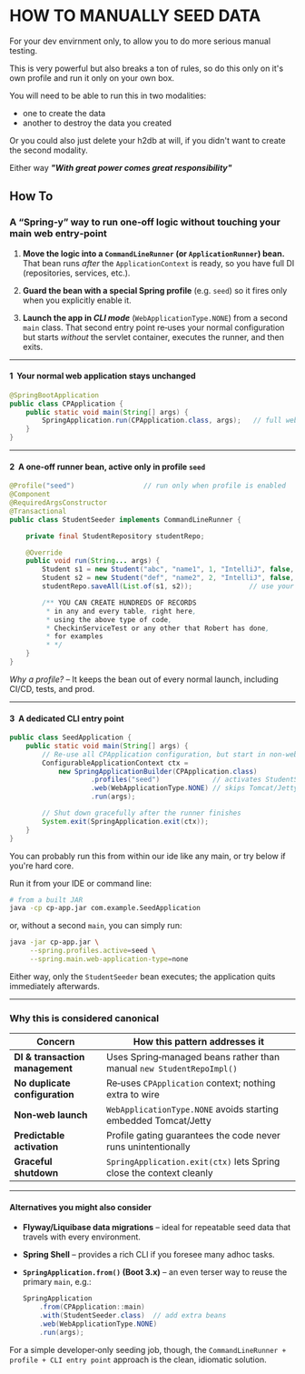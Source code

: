 # HOW TO MANUALLY SEED DATA

For your dev envirnment only, to allow you to do more serious manual testing.

This is very powerful but also breaks a ton of rules, so do this only on it's own profile and run it only on your own box.

You will need to be able to run this in two modalities:
  - one to create the data
  - another to destroy the data you created

Or you could also just delete your h2db at will, if you didn't want to create the second modality.

Either way _**"With great power comes great responsibility"**_

## How To

### A “Spring‑y” way to run one‑off logic without touching your main web entry‑point

1. **Move the logic into a `CommandLineRunner` (or `ApplicationRunner`) bean.**
   That bean runs *after* the `ApplicationContext` is ready, so you have full DI (repositories, services, etc.).

2. **Guard the bean with a special Spring profile** (e.g. `seed`) so it fires only when you explicitly enable it.

3. **Launch the app in *CLI mode*** (`WebApplicationType.NONE`) from a second `main` class.
   That second entry point re‑uses your normal configuration but starts *without* the servlet container, executes the runner, and then exits.

---

#### 1  Your normal web application stays unchanged

```java
@SpringBootApplication
public class CPApplication {
    public static void main(String[] args) {
        SpringApplication.run(CPApplication.class, args);   // full web stack
    }
}
```

---

#### 2  A one‑off runner bean, active only in profile `seed`

```java
@Profile("seed")                 // run only when profile is enabled
@Component
@RequiredArgsConstructor
@Transactional
public class StudentSeeder implements CommandLineRunner {

    private final StudentRepository studentRepo;

    @Override
    public void run(String... args) {
        Student s1 = new Student("abc", "name1", 1, "IntelliJ", false, "mentor1", null);
        Student s2 = new Student("def", "name2", 2, "IntelliJ", false, "mentor2", null);
        studentRepo.saveAll(List.of(s1, s2));              // use your repo as usual

        /** YOU CAN CREATE HUNDREDS OF RECORDS 
         * in any and every table, right here, 
         * using the above type of code,  
         * CheckinServiceTest or any other that Robert has done,
         * for examples
         * */
    }
}
```

*Why a profile?* – It keeps the bean out of every normal launch, including CI/CD, tests, and prod.

---

#### 3  A dedicated CLI entry point

```java
public class SeedApplication {
    public static void main(String[] args) {
        // Re‑use all CPApplication configuration, but start in non‑web mode
        ConfigurableApplicationContext ctx =
            new SpringApplicationBuilder(CPApplication.class)
                    .profiles("seed")             // activates StudentSeeder
                    .web(WebApplicationType.NONE) // skips Tomcat/Jetty
                    .run(args);

        // Shut down gracefully after the runner finishes
        System.exit(SpringApplication.exit(ctx));
    }
}
```

You can probably run this from within our ide like any main, or try below if you're hard core.

Run it from your IDE or command line:

```bash
# from a built JAR
java -cp cp‑app.jar com.example.SeedApplication
```

or, without a second `main`, you can simply run:

```bash
java -jar cp‑app.jar \
     --spring.profiles.active=seed \
     --spring.main.web-application-type=none
```

Either way, only the `StudentSeeder` bean executes; the application quits immediately afterwards.

---

### Why this is considered canonical

| Concern                         | How this pattern addresses it                                        |
| ------------------------------- | -------------------------------------------------------------------- |
| **DI & transaction management** | Uses Spring‑managed beans rather than manual `new StudentRepoImpl()` |
| **No duplicate configuration**  | Re‑uses `CPApplication` context; nothing extra to wire               |
| **Non‑web launch**              | `WebApplicationType.NONE` avoids starting embedded Tomcat/Jetty      |
| **Predictable activation**      | Profile gating guarantees the code never runs unintentionally        |
| **Graceful shutdown**           | `SpringApplication.exit(ctx)` lets Spring close the context cleanly  |

---

#### Alternatives you might also consider

* **Flyway/Liquibase data migrations** – ideal for repeatable seed data that travels with every environment.
* **Spring Shell** – provides a rich CLI if you foresee many adhoc tasks.
* **`SpringApplication.from()` (Boot 3.x)** – an even terser way to reuse the primary `main`, e.g.:

  ```java
  SpringApplication
      .from(CPApplication::main)
      .with(StudentSeeder.class)  // add extra beans
      .web(WebApplicationType.NONE)
      .run(args);
  ```

For a simple developer‑only seeding job, though, the `CommandLineRunner + profile + CLI entry point` approach is the clean, idiomatic solution.

